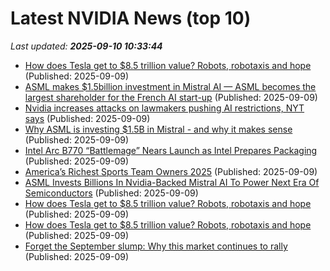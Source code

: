 # Latest NVIDIA News (top 10)
_Last updated: **2025-09-10 10:33:44**_

- [How does Tesla get to $8.5 trillion value? Robots, robotaxis and hope](https://economictimes.indiatimes.com/news/international/global-trends/how-does-tesla-get-to-8-5-trillion-value-robots-robotaxis-and-hope/articleshow/123784551.cms) (Published: 2025-09-09)
- [ASML makes $1.5billion investment in Mistral AI — ASML becomes the largest shareholder for the French AI start-up](https://www.tomshardware.com/tech-industry/semiconductors/asml-makes-usd1-5billion-investment-in-mistral-ai-asml-becomes-the-largest-shareholder-for-the-french-ai-start-up) (Published: 2025-09-09)
- [Nvidia increases attacks on lawmakers pushing AI restrictions, NYT says](https://thefly.com/permalinks/entry.php/id4194918/NVDA-Nvidia-increases-attacks-on-lawmakers-pushing-AI-restrictions-NYT-says) (Published: 2025-09-09)
- [Why ASML is investing $1.5B in Mistral - and why it makes sense](https://biztoc.com/x/d12c56a33c5daf2b) (Published: 2025-09-09)
- [Intel Arc B770 “Battlemage” Nears Launch as Intel Prepares Packaging](https://www.madshrimps.be/news/intel-arc-b770-battlemage-nears-launch-as-intel-prepares-packaging/) (Published: 2025-09-09)
- [America’s Richest Sports Team Owners 2025](https://www.forbes.com/sites/justinbirnbaum/2025/09/09/americas-richest-sports-team-owners-2025/) (Published: 2025-09-09)
- [ASML Invests Billions In Nvidia-Backed Mistral AI To Power Next Era Of Semiconductors](https://biztoc.com/x/fc7339edae6f487e) (Published: 2025-09-09)
- [How does Tesla get to $8.5 trillion value? Robots, robotaxis and hope](https://www.channelnewsasia.com/business/how-does-tesla-get-85-trillion-value-robots-robotaxis-and-hope-5339986) (Published: 2025-09-09)
- [How does Tesla get to $8.5 trillion value? Robots, robotaxis and hope](https://finance.yahoo.com/news/does-tesla-8-5-trillion-100326566.html) (Published: 2025-09-09)
- [Forget the September slump: Why this market continues to rally](https://finance.yahoo.com/video/forget-september-slump-why-market-100001329.html) (Published: 2025-09-09)
